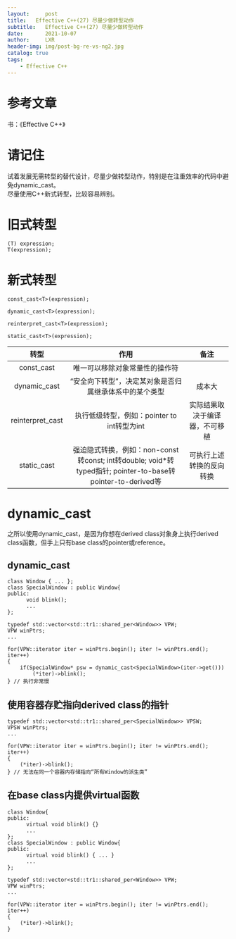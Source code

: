 ```yaml
---
layout:     post
title:   Effective C++(27) 尽量少做转型动作
subtitle:   Effective C++(27) 尽量少做转型动作
date:       2021-10-07
author:     LXR
header-img: img/post-bg-re-vs-ng2.jpg
catalog: true
tags:
    - Effective C++
---
```


# 参考文章
书：《Effective C++》

# 请记住
试着发展无需转型的替代设计，尽量少做转型动作，特别是在注重效率的代码中避免dynamic_cast。  
尽量使用C++新式转型，比较容易辨别。  

# 旧式转型
```
(T) expression;
T(expression);
```

# 新式转型
```
const_cast<T>(expression);

dynamic_cast<T>(expression);

reinterpret_cast<T>(expression);

static_cast<T>(expression);
```

| 转型 | 作用 | 备注 |
| :---: | :---: | :---: |
| const_cast | 唯一可以移除对象常量性的操作符 |
| dynamic_cast | “安全向下转型”，决定某对象是否归属继承体系中的某个类型 | 成本大 |
| reinterpret_cast | 执行低级转型，例如：pointer to int转型为int | 实际结果取决于编译器，不可移植 |
| static_cast | 强迫隐式转换，例如：non-const转const; int转double; void*转typed指针; pointer-to-base转pointer-to-derived等 | 可执行上述转换的反向转换 |

# dynamic_cast
之所以使用dynamic_cast，是因为你想在derived class对象身上执行derived class函数，但手上只有base class的pointer或reference。  

## dynamic_cast
```
class Window { ... };
class SpecialWindow : public Window{
public:
      void blink();
      ...
};

typedef std::vector<std::tr1::shared_per<Window>> VPW;
VPW winPtrs;
...

for(VPW::iterator iter = winPtrs.begin(); iter != winPtrs.end(); iter++)
{
    if(SpecialWindow* psw = dynamic_cast<SpecialWindow>(iter->get()))
        (*iter)->blink();
} // 执行非常慢
```

## 使用容器存贮指向derived class的指针
```
typedef std::vector<std::tr1::shared_per<SpecialWindow>> VPSW;
VPSW winPtrs;
...

for(VPW::iterator iter = winPtrs.begin(); iter != winPtrs.end(); iter++)
{
    (*iter)->blink();
} // 无法在同一个容器内存储指向“所有Window的派生类”
```

## 在base class内提供virtual函数
```
class Window{
public:
      virtual void blink() {}
      ...
};
class SpecialWindow : public Window{
public:
      virtual void blink() { ... }
      ...
};

typedef std::vector<std::tr1::shared_per<Window>> VPW;
VPW winPtrs;
...

for(VPW::iterator iter = winPtrs.begin(); iter != winPtrs.end(); iter++)
{
    (*iter)->blink();
}
```
